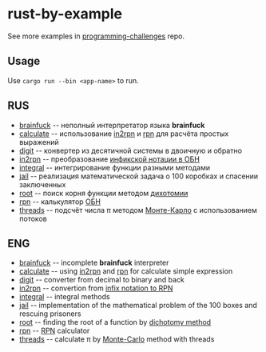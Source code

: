 # rust-by-example

See more examples in [programming-challenges](https://github.com/FreeCX/programming-challenges) repo.

## Usage
Use `cargo run --bin <app-name>` to run.

## RUS
* [brainfuck](src/brainfuck) -- неполный интерпретатор языка **brainfuck**
* [calculate](src/calculate) -- использование [in2rpn](src/in2rpn) и [rpn](src/rpn) для расчёта простых выражений
* [digit](src/digit) -- конвертер из десятичной системы в двоичную и обратно
* [in2rpn](src/in2rpn) -- преобразование [инфикской нотации в ОБН](https://ru.wikipedia.org/wiki/Алгоритм_сортировочной_станции)
* [integral](src/integral) -- интегрирование функции разными методами
* [jail](src/jail) -- реализация математической задача о 100 коробках и спасении заключенных
* [root](src/root) -- поиск корня функции методом [дихотомии](https://ru.wikipedia.org/wiki/Дихотомия)
* [rpn](src/rpn) -- калькулятор [ОБН](https://ru.wikipedia.org/wiki/Обратная_польская_запись)
* [threads](src/threads) -- подсчёт числа π методом [Монте-Карло](https://ru.wikipedia.org/wiki/Метод_Монте-Карло) с использованием потоков

## ENG
* [brainfuck](src/brainfuck) -- incomplete **brainfuck** interpreter
* [calculate](src/calculate) -- using [in2rpn](src/in2rpn) and [rpn](src/rpn) for calculate simple expression
* [digit](src/digit) -- converter from decimal to binary and back
* [in2rpn](src/in2rpn) -- convertion from [infix notation to RPN](https://en.wikipedia.org/wiki/Shunting-yard_algorithm)
* [integral](src/integral) -- integral methods
* [jail](src/jail) -- implementation of the mathematical problem of the 100 boxes and rescuing prisoners
* [root](src/root) -- finding the root of a function by [dichotomy method](https://en.wikipedia.org/wiki/Bisection_method)
* [rpn](src/rpn) -- [RPN](https://en.wikipedia.org/wiki/Reverse_Polish_notation) calculator
* [threads](src/threads) -- calculate π by [Monte-Carlo](https://ru.wikipedia.org/wiki/Метод_Монте-Карло) method with threads